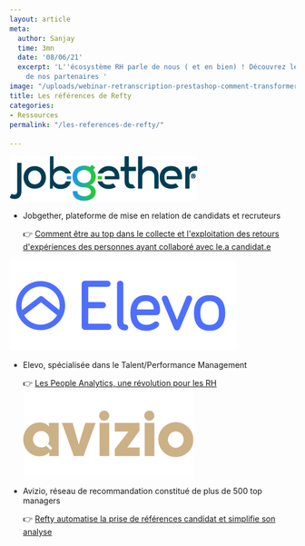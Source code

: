 ```yaml
---
layout: article
meta:
  author: Sanjay
  time: 3mn
  date: '08/06/21'
  excerpt: 'L''écosystème RH parle de nous ( et en bien) ! Découvrez les articles
    de nos partenaires '
image: "/uploads/webinar-retranscription-prestashop-comment-transformer-la-periode-d-essai-a-tous-les-couts-12.png"
title: Les références de Refty
categories:
- Ressources
permalink: "/les-references-de-refty/"

---
```

  ![](/uploads/logo.png)

* Jobgether, plateforme de mise en relation de candidats et recruteurs

  👉  [Comment être au top dans le collecte et l'exploitation des retours d'expériences des personnes ayant collaboré avec le.a candidat.e](https://jobgether.com/fr/comment-etre-au-top-dans-la-prise-de-references/)

![](/uploads/5edf81e44dfb0a4d0b8c071f_logo_indigo_400x160.png)

* Elevo, spécialisée dans le Talent/Performance Management

  👉  [Les People Analytics, une révolution pour les RH](https://www.elevo.fr/post/les-people-analytics-une-revolution-pour-les-rh)  ![](/uploads/5db7317068a1431ddc013c55_logo-dore-sans-point-site.png)
* Avizio, réseau de recommandation constitué de plus de 500 top managers

  👉  [Refty automatise la prise de références candidat et simplifie son analyse](https://www.avizio.fr/blog/refty-automatise-la-prise-de-reference-candidat-et-simplifie-son-analyse)